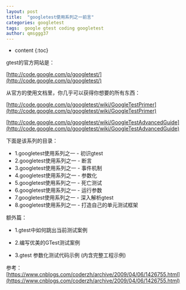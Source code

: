 ```yaml
---
layout: post
title:  "googletest使用系列之一前言"
categories: googletest
tags:  google gtest coding googletest  
author: qmsggg37
---
```


* content
{:toc}


gtest的官方网站是：

[http://code.google.com/p/googletest/](http://code.google.com/p/googletest/)

从官方的使用文档里，你几乎可以获得你想要的所有东西：

[http://code.google.com/p/googletest/wiki/GoogleTestPrimer](http://code.google.com/p/googletest/wiki/GoogleTestPrimer)

[http://code.google.com/p/googletest/wiki/GoogleTestAdvancedGuide](http://code.google.com/p/googletest/wiki/GoogleTestAdvancedGuide)

下面是该系列的目录：
- 1.googletest使用系列之一 - 初识gtest
- 2.googletest使用系列之一 - 断言
- 3.googletest使用系列之一 - 事件机制
- 4.googletest使用系列之一 - 参数化
- 5.googletest使用系列之一 - 死亡测试 
- 6.googletest使用系列之一 - 运行参数
- 7.googletest使用系列之一 - 深入解析gtest
- 8.googletest使用系列之一 - 打造自己的单元测试框架


额外篇：

- 1.gtest中如何跳出当前测试案例

- 2.编写优美的GTest测试案例

- 3.gtest 参数化测试代码示例 (内含完整工程示例)

参考：
[https://www.cnblogs.com/coderzh/archive/2009/04/06/1426755.html](https://www.cnblogs.com/coderzh/archive/2009/04/06/1426755.html)
